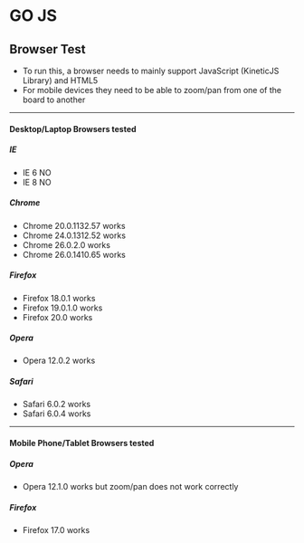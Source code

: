 # GO JS #

## Browser Test #
* To run this, a browser needs to mainly support JavaScript (KineticJS Library)
and HTML5
* For mobile devices they need to be able to zoom/pan from one of the board
to another

* * * *

#### Desktop/Laptop Browsers tested #
##### IE #
* IE 6 NO
* IE 8 NO

##### Chrome #
* Chrome 20.0.1132.57 works
* Chrome 24.0.1312.52 works
* Chrome 26.0.2.0 works
* Chrome 26.0.1410.65 works

##### Firefox #
* Firefox 18.0.1 works
* Firefox 19.0.1.0 works
* Firefox 20.0 works

##### Opera #
* Opera 12.0.2 works

##### Safari #
* Safari 6.0.2 works
* Safari 6.0.4 works

* * * *

#### Mobile Phone/Tablet Browsers tested #
##### Opera #
* Opera 12.1.0 works but zoom/pan does not work correctly

##### Firefox
* Firefox 17.0 works

